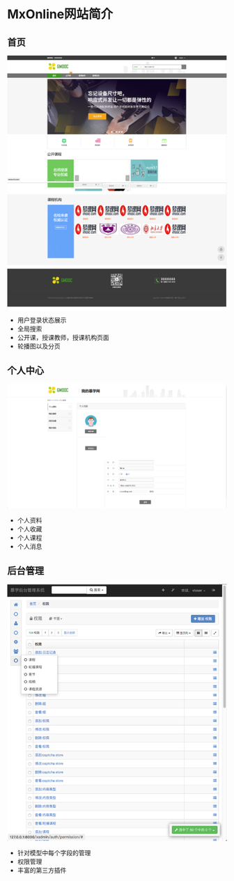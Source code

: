 # MxOnline网站简介

## 首页
![屏幕快照 2017-07-14 11.52.29](https://github.com/virlaser/MxOnline/blob/master/ReadmeFiles/屏幕快照%202017-07-14%2011.52.29.png)
![屏幕快照 2017-07-14 11.52.49](https://github.com/virlaser/MxOnline/blob/master/ReadmeFiles/屏幕快照%202017-07-14%2011.52.49.png)

* 用户登录状态展示
* 全局搜索
* 公开课，授课教师，授课机构页面
* 轮播图以及分页

## 个人中心
![屏幕快照 2017-07-14 11.53.08](https://github.com/virlaser/MxOnline/blob/master/ReadmeFiles/屏幕快照%202017-07-14%2011.53.08.png)

* 个人资料
* 个人收藏
* 个人课程
* 个人消息

## 后台管理
![屏幕快照 2017-07-14 12.00.49](https://github.com/virlaser/MxOnline/blob/master/ReadmeFiles/屏幕快照%202017-07-14%2012.00.49.png)

* 针对模型中每个字段的管理
* 权限管理
* 丰富的第三方插件

